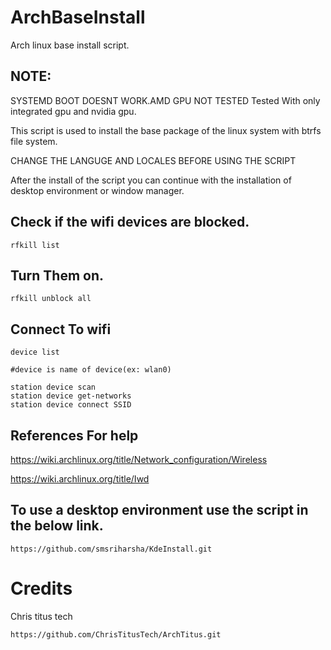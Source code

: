 # ArchBaseInstall
 Arch linux base install script.
  
  ## NOTE: 
  
  SYSTEMD BOOT DOESNT WORK.AMD GPU NOT TESTED
  Tested With only integrated gpu and nvidia gpu.

 This script is used to install the base package of the linux system with btrfs file system.
 
 CHANGE THE LANGUGE AND LOCALES BEFORE USING THE SCRIPT
 
 After the install of the script you can continue with the installation of desktop environment or window manager.
 


## Check if the wifi devices are blocked.
```
rfkill list
```
## Turn Them on.
```
rfkill unblock all
```

## Connect To wifi
```
device list

#device is name of device(ex: wlan0)

station device scan
station device get-networks
station device connect SSID
```
## References For help
https://wiki.archlinux.org/title/Network_configuration/Wireless

https://wiki.archlinux.org/title/Iwd

## To use a desktop environment use the script in the below link.
```
https://github.com/smsriharsha/KdeInstall.git
```

 # Credits
 
 Chris titus tech
 ```
 https://github.com/ChrisTitusTech/ArchTitus.git
 ```
